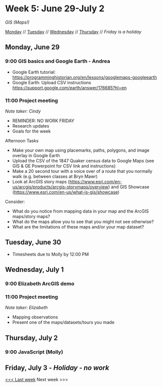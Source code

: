# Week 5: June 29-July 2

*GIS (Maps!)*

[Monday](#monday-june-29) // [Tuesday](#tuesday-june-30) // [Wednesday](#wednesday-july-1) // [Thursday](#thursday-july-2) // *Friday is a holiday*

## Monday, June 29

### 9:00 GIS basics and Google Earth - Andrea
- Google Earth tutorial: https://programminghistorian.org/en/lessons/googlemaps-googleearth
- Google Earth: Upload CSV instructions https://support.google.com/earth/answer/176685?hl=en

### 11:00 Project meeting
*Note taker: Cindy*
- REMINDER: NO WORK FRIDAY 
- Research updates
- Goals for the week

Afternoon Tasks
- Make your own map using placemarks, paths, polygons, and image overlay in Google Earth
- Upload the CSV of the 1847 Quaker census data to Google Maps (see GIS & GE Powerpoint for CSV link and instructions)
- Make a 20 second tour with a voice over of a route that you normally walk (e.g. between classes at Bryn Mawr)
- Look at ArcGIS story maps (https://www.esri.com/en-us/arcgis/products/arcgis-storymaps/overview) and GIS Showcase (https://www.esri.com/en-us/what-is-gis/showcase)

Consider:
- What do you notice from mapping data in your map and the ArcGIS maps/story maps?
- What do the maps allow you to see that you might not see otherwise?
- What are the limitations of these maps and/or your map dataset?


## Tuesday, June 30

- Timesheets due to Molly by 12:00 PM

## Wednesday, July 1

### 9:00 Elizabeth ArcGIS demo

### 11:00 Project meeting
*Note taker: Elizabeth*
- Mapping observations
- Present one of the maps/datasets/tours you made

## Thursday, July 2

### 9:00 JavaScript (Molly)

## Friday, July 3 - *Holiday - no work*

[<<< Last week](/4-data.md) Next week >>>
